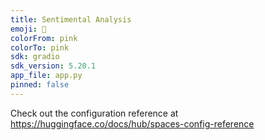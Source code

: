 ```yaml
---
title: Sentimental Analysis
emoji: 🚀
colorFrom: pink
colorTo: pink
sdk: gradio
sdk_version: 5.20.1
app_file: app.py
pinned: false
---
```


Check out the configuration reference at https://huggingface.co/docs/hub/spaces-config-reference
